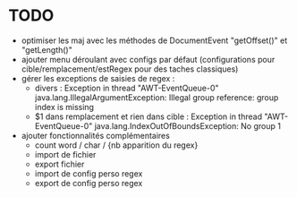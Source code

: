 # TODO

- optimiser les maj avec les méthodes de DocumentEvent "getOffset()" et "getLength()"
- ajouter menu déroulant avec configs par défaut (configurations pour cible/remplacement/estRegex pour des taches classiques)
- gérer les exceptions de saisies de regex :
  - divers : Exception in thread "AWT-EventQueue-0" java.lang.IllegalArgumentException: Illegal group reference: group index is missing
  - $1 dans remplacement et rien dans cible : Exception in thread "AWT-EventQueue-0" java.lang.IndexOutOfBoundsException: No group 1
- ajouter fonctionnalités complémentaires
  - count word / char / {nb apparition du regex}
  - import de fichier
  - export fichier
  - import de config perso regex
  - export de config perso regex
